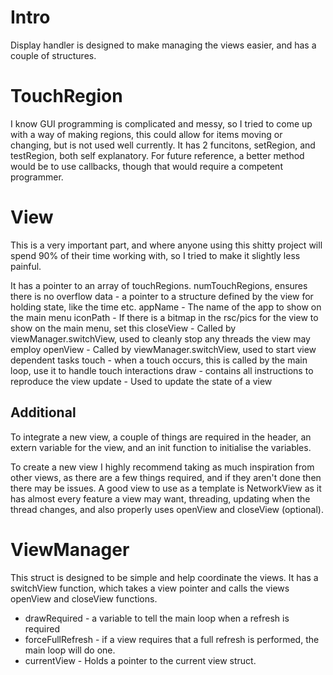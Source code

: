 # Intro
Display handler is designed to make managing the views easier, and has a couple of structures.

# TouchRegion
I know GUI programming is complicated and messy, so I tried to come up with a way of making regions, this could allow for items moving or changing, but is not used well currently. It has 2 funcitons, setRegion, and testRegion, both self explanatory.
For future reference, a better method would be to use callbacks, though that would require a competent programmer.

# View
This is a very important part, and where anyone using this shitty project will spend 90% of their time working with, so I tried to make it slightly less painful.

It has a pointer to an array of touchRegions.
numTouchRegions, ensures there is no overflow
data - a pointer to a structure defined by the view for holding state, like the time etc.
appName - The name of the app to show on the main menu
iconPath - If there is a bitmap in the rsc/pics for the view to show on the main menu, set this
closeView - Called by viewManager.switchView, used to cleanly stop any threads the view may employ
openView - Called by viewManager.switchView, used to start view dependent tasks
touch - when a touch occurs, this is called by the main loop, use it to handle touch interactions
draw - contains all instructions to reproduce the view
update - Used to update the state of a view

## Additional
To integrate a new view, a couple of things are required in the header, an extern variable for the view, and an init function to initialise the variables.

To create a new view I highly recommend taking as much inspiration from other views, as there are a few things required, and if they aren't done then there may be issues. A good view to use as a template is NetworkView as it has almost every feature a view may want, threading, updating when the thread changes, and also properly uses openView and closeView (optional).



# ViewManager
This struct is designed to be simple and help coordinate the views. It has a switchView function, which takes a view pointer and calls the views openView and closeView functions.
- drawRequired - a variable to tell the main loop when a refresh is required
- forceFullRefresh - if a view requires that a full refresh is performed, the main loop will do one.
- currentView - Holds a pointer to the current view struct.